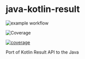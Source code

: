 # java-kotlin-result


![example workflow](https://github.com/skopylov58/java-kotlin-result/actions/workflows/gradle.yml/badge.svg)

![Coverage](https://github.com/skopylov58/java-kotlin-result/actions/workflows/gradle.yml/jacoco.svg)


[![coverage](https://raw.githubusercontent.com/skopylov58/java-kotlin-result/badges/jacoco.svg)](https://github.com/skopylov58/java-kotlin-result/actions/workflows/gradle.yml) 

Port of Kotlin Result API to the Java


